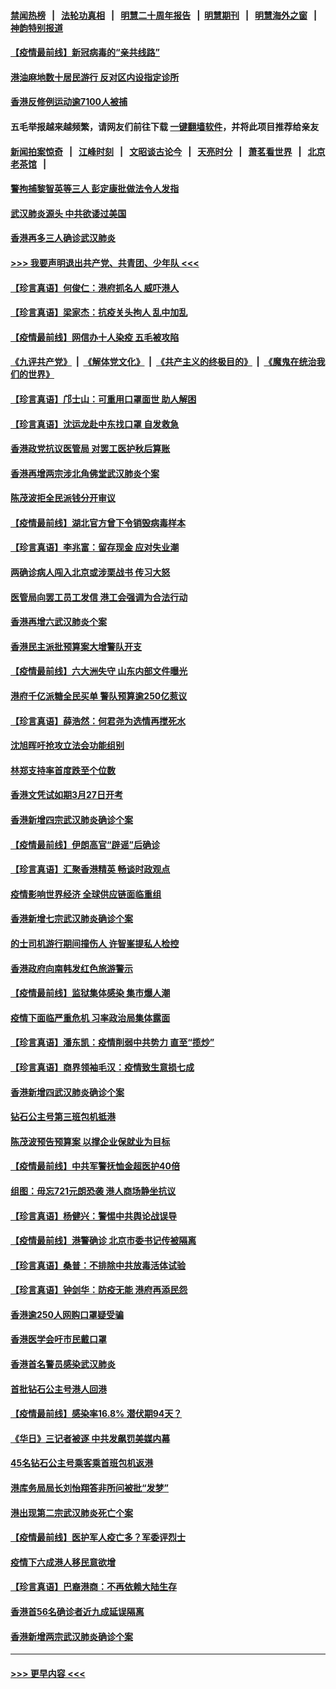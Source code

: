 #### [禁闻热榜](热点新闻.md?=0)  &nbsp;&nbsp;|&nbsp;&nbsp; [法轮功真相](https://github.com/gfw-breaker/truth/blob/master/README.md?=0) &nbsp;&nbsp;|&nbsp;&nbsp; [明慧二十周年报告](https://github.com/gfw-breaker/mh-reports/blob/master/README.md?=0) &nbsp;&nbsp;|&nbsp;&nbsp;[明慧期刊](https://github.com/gfw-breaker/mh-qikan) &nbsp;&nbsp;|&nbsp;&nbsp; [明慧海外之窗](https://github.com/gfw-breaker/mh-news/blob/master/README.md?=0) &nbsp;&nbsp;|&nbsp;&nbsp; [神韵特别报道](https://github.com/gfw-breaker/mh-news/blob/master/shenyun.md?=0)
#### [【疫情最前线】新冠病毒的“亲共线路”](../pages/nsc415/n11907734.md?t=03022202) 
#### [港油麻地数十居民游行 反对区内设指定诊所](../pages/nsc415/n11907900.md?t=03022202) 
#### [香港反修例运动逾7100人被捕](../pages/nsc415/n11907922.md?t=03022202) 
#### 五毛举报越来越频繁，请网友们前往下载 [一键翻墙软件](https://github.com/gfw-breaker/ssr-accounts)，并将此项目推荐给亲友
#### [新闻拍案惊奇](https://github.com/gfw-breaker/banned-news/blob/master/pages/link4.md) &nbsp;&nbsp;|&nbsp;&nbsp; [江峰时刻](https://github.com/gfw-breaker/banned-news/blob/master/pages/link4.md) &nbsp;&nbsp;|&nbsp;&nbsp; [文昭谈古论今](https://github.com/gfw-breaker/banned-news/blob/master/pages/link4.md) &nbsp;&nbsp;|&nbsp;&nbsp; [天亮时分](https://github.com/gfw-breaker/banned-news/blob/master/pages/link4.md) &nbsp;&nbsp;|&nbsp;&nbsp; [萧茗看世界](https://github.com/gfw-breaker/banned-news/blob/master/pages/link4.md) &nbsp;&nbsp;|&nbsp;&nbsp; [北京老茶馆](https://github.com/gfw-breaker/banned-news/blob/master/pages/link4.md) &nbsp;&nbsp;|&nbsp;&nbsp; 
#### [警拘捕黎智英等三人 彭定康批做法令人发指](../pages/nsc415/n11907905.md?t=03022202) 
#### [武汉肺炎源头 中共欲诿过美国](../pages/nsc415/n11907665.md?t=03022202) 
#### [香港再多三人确诊武汉肺炎](../pages/nsc415/n11907846.md?t=03022202) 
#### [>>> 我要声明退出共产党、共青团、少年队 <<<](https://github.com/begood0513/goodnews/blob/master/quit/letter.md) 
#### [【珍言真语】何俊仁：港府抓名人 威吓港人](../pages/nsc415/n11907561.md?t=03022202) 
#### [【珍言真语】梁家杰：抗疫关头拘人 乱中加乱](../pages/nsc415/n11907444.md?t=03022202) 
#### [【疫情最前线】网信办十人染疫 五毛被攻陷](../pages/nsc415/n11903757.md?t=03022202) 
#### [《九评共产党》](https://github.com/begood0513/9ping.md/blob/master/README.md) &nbsp;|&nbsp; [《解体党文化》](../../../../jtdwh.md/blob/master/README.md)  &nbsp;|&nbsp; [《共产主义的终极目的》](../../../../gczydzjmd.md/blob/master/README.md) &nbsp;|&nbsp; [《魔鬼在统治我们的世界》](../../../../mgztzwmdsj.md/blob/master/README.md) 
#### [【珍言真语】邝士山：可重用口罩面世 助人解困](../pages/nsc415/n11903875.md?t=03022202) 
#### [【珍言真语】沈运龙赴中东找口罩 自发救急](../pages/nsc415/n11903291.md?t=03022202) 
#### [香港政党抗议医管局 对罢工医护秋后算账](../pages/nsc415/n11901746.md?t=03022202) 
#### [香港再增两宗涉北角佛堂武汉肺炎个案](../pages/nsc415/n11901737.md?t=03022202) 
#### [陈茂波拒全民派钱分开审议](../pages/nsc415/n11901672.md?t=03022202) 
#### [【疫情最前线】湖北官方曾下令销毁病毒样本](../pages/nsc415/n11901518.md?t=03022202) 
#### [【珍言真语】李兆富：留存现金 应对失业潮](../pages/nsc415/n11901448.md?t=03022202) 
#### [两确诊病人闯入北京或涉栗战书 传习大怒](../pages/nsc415/n11901180.md?t=03022202) 
#### [医管局向罢工员工发信 港工会强调为合法行动](../pages/nsc415/n11898870.md?t=03022202) 
#### [香港再增六武汉肺炎个案](../pages/nsc415/n11898843.md?t=03022202) 
#### [香港民主派批预算案大增警队开支](../pages/nsc415/n11898813.md?t=03022202) 
#### [【疫情最前线】六大洲失守 山东内部文件曝光](../pages/nsc415/n11898455.md?t=03022202) 
#### [港府千亿派糖全民买单 警队预算逾250亿惹议](../pages/nsc415/n11898608.md?t=03022202) 
#### [【珍言真语】薛浩然：何君尧为选情再搅死水](../pages/nsc415/n11898269.md?t=03022202) 
#### [沈旭晖吁抢攻立法会功能组别](../pages/nsc415/n11896084.md?t=03022202) 
#### [林郑支持率首度跌至个位数](../pages/nsc415/n11896058.md?t=03022202) 
#### [香港文凭试如期3月27日开考](../pages/nsc415/n11896055.md?t=03022202) 
#### [香港新增四宗武汉肺炎确诊个案](../pages/nsc415/n11896040.md?t=03022202) 
#### [【疫情最前线】伊朗高官“辟谣”后确诊](../pages/nsc415/n11895902.md?t=03022202) 
#### [【珍言真语】汇聚香港精英 畅谈时政观点](../pages/nsc415/n11895733.md?t=03022202) 
#### [疫情影响世界经济 全球供应链面临重组](../pages/nsc415/n11895634.md?t=03022202) 
#### [香港新增七宗武汉肺炎确诊个案](../pages/nsc415/n11893498.md?t=03022202) 
#### [的士司机游行期间撞伤人 许智峯提私人检控](../pages/nsc415/n11893483.md?t=03022202) 
#### [香港政府向南韩发红色旅游警示](../pages/nsc415/n11893398.md?t=03022202) 
#### [【疫情最前线】监狱集体感染 集市爆人潮](../pages/nsc415/n11893181.md?t=03022202) 
#### [疫情下面临严重危机  习率政治局集体露面](../pages/nsc415/n11893305.md?t=03022202) 
#### [【珍言真语】潘东凯：疫情削弱中共势力 直至“揽炒”](../pages/nsc415/n11892866.md?t=03022202) 
#### [【珍言真语】商界领袖毛汉：疫情致生意损七成](../pages/nsc415/n11890348.md?t=03022202) 
#### [香港新增四武汉肺炎确诊个案](../pages/nsc415/n11890610.md?t=03022202) 
#### [钻石公主号第三班包机抵港](../pages/nsc415/n11890645.md?t=03022202) 
#### [陈茂波预告预算案 以撑企业保就业为目标](../pages/nsc415/n11890574.md?t=03022202) 
#### [【疫情最前线】中共军警抚恤金超医护40倍](../pages/nsc415/n11890458.md?t=03022202) 
#### [组图：毋忘721元朗恐袭 港人商场静坐抗议](../pages/nsc415/n11876882.md?t=03022202) 
#### [【珍言真语】杨健兴：警惕中共舆论战误导](../pages/nsc415/n11888131.md?t=03022202) 
#### [【疫情最前线】港警确诊 北京市委书记传被隔离](../pages/nsc415/n11886872.md?t=03022202) 
#### [【珍言真语】桑普：不排除中共放毒活体试验](../pages/nsc415/n11886832.md?t=03022202) 
#### [【珍言真语】钟剑华：防疫无能 港府再添民怨](../pages/nsc415/n11884504.md?t=03022202) 
#### [香港逾250人网购口罩疑受骗](../pages/nsc415/n11884388.md?t=03022202) 
#### [香港医学会吁市民戴口罩](../pages/nsc415/n11884367.md?t=03022202) 
#### [香港首名警员感染武汉肺炎](../pages/nsc415/n11884357.md?t=03022202) 
#### [首批钻石公主号港人回港](../pages/nsc415/n11884333.md?t=03022202) 
#### [【疫情最前线】感染率16.8% 潜伏期94天？](../pages/nsc415/n11884256.md?t=03022202) 
#### [《华日》三记者被逐 中共发飙罚美媒内幕](../pages/nsc415/n11884184.md?t=03022202) 
#### [45名钻石公主号乘客乘首班包机返港](../pages/nsc415/n11881770.md?t=03022202) 
#### [港库务局局长刘怡翔答非所问被批“发梦”](../pages/nsc415/n11881752.md?t=03022202) 
#### [港出现第二宗武汉肺炎死亡个案](../pages/nsc415/n11881736.md?t=03022202) 
#### [【疫情最前线】医护军人疫亡多？军委评烈士](../pages/nsc415/n11881655.md?t=03022202) 
#### [疫情下六成港人移民意欲增](../pages/nsc415/n11881699.md?t=03022202) 
#### [【珍言真语】巴裔港商：不再依赖大陆生存](../pages/nsc415/n11881126.md?t=03022202) 
#### [香港首56名确诊者近九成延误隔离](../pages/nsc415/n11879079.md?t=03022202) 
#### [香港新增两宗武汉肺炎确诊个案](../pages/nsc415/n11879064.md?t=03022202) 

----
#### [ >>> 更早内容 <<< ](../indexes/nsc415-earlier.md)
